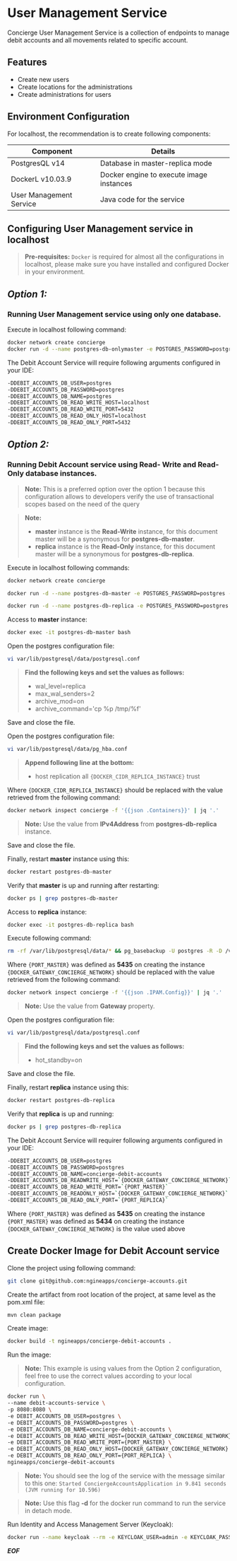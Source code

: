 # User Management Service

Concierge User Management Service is a collection of endpoints to manage debit accounts and all movements related to specific account.

## Features

- Create new users
- Create locations for the administrations
- Create administrations for users

## Environment Configuration

For localhost, the recommendation is to create following components:

| Component                       | Details                                  |
|---------------------------------|------------------------------------------|
| PostgresQL v14                  | Database in master-replica mode          |
| DockerL v10.03.9                | Docker engine to execute image instances |
| User Management Service | Java code for the service                |

## Configuring User Management service in localhost

>**Pre-requisites:**
`Docker` is required for almost all the configurations in localhost, please make sure you have installed and configured Docker in your environment.

## _Option 1:_
### Running User Management service using only one database.

Execute in localhost following command:
```sh
docker network create concierge
docker run -d --name postgres-db-onlymaster -e POSTGRES_PASSWORD=postgres -e POSTGRES_USER=postgres -p 5432:5432 --net concierge postgres:14-alpine
```
The Debit Account Service will require following arguments configured in your IDE:
```sh
-DDEBIT_ACCOUNTS_DB_USER=postgres
-DDEBIT_ACCOUNTS_DB_PASSWORD=postgres
-DDEBIT_ACCOUNTS_DB_NAME=postgres
-DDEBIT_ACCOUNTS_DB_READ_WRITE_HOST=localhost
-DDEBIT_ACCOUNTS_DB_READ_WRITE_PORT=5432
-DDEBIT_ACCOUNTS_DB_READ_ONLY_HOST=localhost
-DDEBIT_ACCOUNTS_DB_READ_ONLY_PORT=5432
```
## _Option 2:_
### Running Debit Account service using Read- Write and Read-Only database instances.
>**Note:**
This is a preferred option over  the option 1 because this configuration allows to
developers verify the use of transactional scopes based on the need of the query

>**Note:**
>- **master** instance is the **Read-Write** instance, for this document master will be a synonymous for **postgres-db-master**.
>- **replica** instance is the **Read-Only** instance, for this document master will be a synonymous for **postgres-db-replica**.

Execute in localhost following commands:
```sh
docker network create concierge
```
```sh
docker run -d --name postgres-db-master -e POSTGRES_PASSWORD=postgres -e POSTGRES_USER=postgres -e POSTGRES_DB=concierge-debit-accounts -p 5435:5432 --net concierge postgres:14-alpine
```
```sh
docker run -d --name postgres-db-replica -e POSTGRES_PASSWORD=postgres -e POSTGRES_USER=postgres -e POSTGRES_DB=concierge-debit-accounts -p 5434:5432 --net concierge postgres:14-alpine
```
Access to **master** instance:
```sh
docker exec -it postgres-db-master bash
```
Open the postgres configuration file:
```sh
vi var/lib/postgresql/data/postgresql.conf
```

>**Find the following keys and set the values as follows:**
>- wal_level=replica
>- max_wal_senders=2
>- archive_mod=on
>- archive_command='cp %p /tmp/%f'

Save and close the file.

Open the postgres configuration file:
```sh
vi var/lib/postgresql/data/pg_hba.conf
```
>**Append following line at the bottom:**
>- host replication all `{DOCKER_CIDR_REPLICA_INSTANCE}` trust

Where
`{DOCKER_CIDR_REPLICA_INSTANCE}` should be replaced with the value retrieved from the following command:

```sh
docker network inspect concierge -f '{{json .Containers}}' | jq '.'
```
>**Note:**
Use the value from **IPv4Address** from **postgres-db-replica** instance.

Save and close the file.

Finally, restart **master** instance using this:

```sh
docker restart postgres-db-master
```

Verify that **master** is up and running after restarting:

```sh
docker ps | grep postgres-db-master
```

Access to **replica** instance:
```sh
docker exec -it postgres-db-replica bash
```
Execute following command:

```sh
rm -rf /var/lib/postgresql/data/* && pg_basebackup -U postgres -R -D /var/lib/postgresql/data/ --host={DOCKER_GATEWAY_CONCIERGE_NETWORK} --port={PORT_MASTER}
```
Where
`{PORT_MASTER}` was defined as **5435** on creating the instance
`{DOCKER_GATEWAY_CONCIERGE_NETWORK}` should be replaced with the value retrieved from the following command:
```sh
docker network inspect concierge -f '{{json .IPAM.Config}}' | jq '.'
```
>**Note:**
Use the value from **Gateway** property.

Open the postgres configuration file:
```sh
vi var/lib/postgresql/data/postgresql.conf
```

>**Find the following keys and set the values as follows:**
>- hot_standby=on

Save and close the file.

Finally, restart **replica** instance using this:

```sh
docker restart postgres-db-replica
```

Verify that **replica** is up and running:

```sh
docker ps | grep postgres-db-replica
```


The Debit Account Service will requirer following arguments configured in your IDE:
```sh
-DDEBIT_ACCOUNTS_DB_USER=postgres
-DDEBIT_ACCOUNTS_DB_PASSWORD=postgres
-DDEBIT_ACCOUNTS_DB_NAME=concierge-debit-accounts
-DDEBIT_ACCOUNTS_DB_READWRITE_HOST=`{DOCKER_GATEWAY_CONCIERGE_NETWORK}`
-DDEBIT_ACCOUNTS_DB_READ_WRITE_PORT=`{PORT_MASTER}`
-DDEBIT_ACCOUNTS_DB_READONLY_HOST=`{DOCKER_GATEWAY_CONCIERGE_NETWORK}`
-DDEBIT_ACCOUNTS_DB_READ_ONLY_PORT=`{PORT_REPLICA}`
```
Where
`{PORT_MASTER}` was defined as **5435** on creating the instance
`{PORT_MASTER}` was defined as **5434** on creating the instance
`{DOCKER_GATEWAY_CONCIERGE_NETWORK}` is the value used above


## Create Docker Image for Debit Account service

Clone the project using following command:
```sh
git clone git@github.com:ngineapps/concierge-accounts.git
```
Create the artifact from root location of the project, at same level as the pom.xml file:
```sh
mvn clean package
```
Create image:
```sh
docker build -t ngineapps/concierge-debit-accounts .
```
Run the image:
>**Note:**
This example is using values from the Option 2 configuration, feel free to use the correct values according to your local configuration.

```sh
docker run \
--name debit-accounts-service \
-p 8080:8080 \
-e DEBIT_ACCOUNTS_DB_USER=postgres \
-e DEBIT_ACCOUNTS_DB_PASSWORD=postgres \
-e DEBIT_ACCOUNTS_DB_NAME=concierge-debit-accounts \
-e DEBIT_ACCOUNTS_DB_READ_WRITE_HOST={DOCKER_GATEWAY_CONCIERGE_NETWORK} \
-e DEBIT_ACCOUNTS_DB_READ_WRITE_PORT={PORT_MASTER} \
-e DEBIT_ACCOUNTS_DB_READ_ONLY_HOST={DOCKER_GATEWAY_CONCIERGE_NETWORK} \
-e DEBIT_ACCOUNTS_DB_READ_ONLY_PORT={PORT_REPLICA} \
ngineapps/concierge-debit-accounts
```

>**Note:**
You should see the log of the service with the message similar to this one:
`Started ConciergeAccountsApplication in 9.841 seconds (JVM running for 10.596)`

>**Note:**
Use this flag **-d** for the docker run command to run the service in detach mode.

Run Identity and Access Management Server (Keycloak):
```sh
docker run --name keycloak --rm -e KEYCLOAK_USER=admin -e KEYCLOAK_PASSWORD=admin -p 8090:8080 -v keycloak:/opt/jboss/keycloak/standalone/data jboss/keycloak:10.0.2service
```

***EOF***
